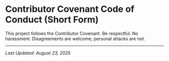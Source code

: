# Contributor Covenant Code of Conduct (Short Form)
This project follows the Contributor Covenant. Be respectful. No harassment. Disagreements are welcome; personal attacks are not.

---
*Last Updated: August 23, 2025*
